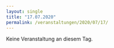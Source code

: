 ```yaml
---
layout: single
title: "17.07.2020"
permalink: /veranstaltungen/2020/07/17/
---
```


Keine Veranstaltung an diesem Tag.
